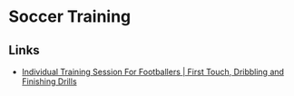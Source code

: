 # Soccer Training

## Links

- [Individual Training Session For Footballers | First Touch, Dribbling and Finishing Drills](https://www.youtube.com/watch?v=AesPWLtCQR4)